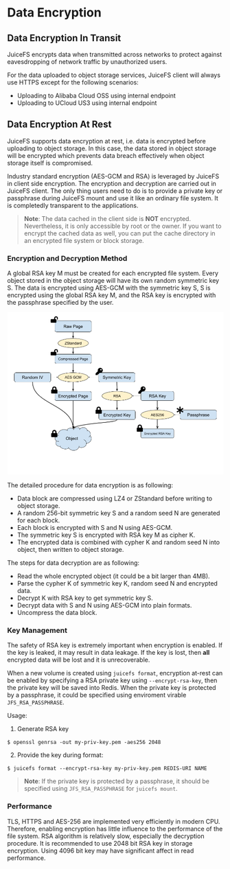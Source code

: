 # Data Encryption

## Data Encryption In Transit

JuiceFS encrypts data when transmitted across networks to protect against
eavesdropping of network traffic by unauthorized users.

For the data uploaded to object storage services, JuiceFS client will always
use HTTPS except for the following scenarios:

- Uploading to Alibaba Cloud OSS using internal endpoint
- Uploading to UCloud US3 using internal endpoint


## Data Encryption At Rest

JuiceFS supports data encryption at rest, i.e. data is encrypted before
uploading to object storage. In this case, the data stored in object storage
will be encrypted which prevents data breach effectively when object storage
itself is compromised.

Industry standard encryption (AES-GCM and RSA) is leveraged by JuiceFS in
client side encryption. The encryption and decryption are carried out in
JuiceFS client. The only thing users need to do is to provide a private key or
passphrase during JuiceFS mount and use it like an ordinary file system. It is
completedly transparent to the applications.

> **Note**: The data cached in the client side is **NOT** encrypted. Nevertheless, it is only accessible by root or the owner. If you want to encrypt the cached data as well, you can put the cache directory in an encrypted file system or block storage.


### Encryption and Decryption Method

A global RSA key M must be created for each encrypted file system.
Every object stored in the object storage will have its own random symmetric
key S. The data is encrypted using AES-GCM with the symmetric key S, S is
encrypted using the global RSA key M, and the RSA key is encrypted with the
passphrase specified by the user.

![Encryption At-rest](../images/encryption.png)

The detailed procedure for data encryption is as following:

- Data block are compressed using LZ4 or ZStandard before writing to object storage.
- A random 256-bit symmetric key S and a random seed N are generated for each block.
- Each block is encrypted with S and N using AES-GCM.
- The symmetric key S is encrypted with RSA key M as cipher K.
- The encrypted data is combined with cypher K and random seed N into object, then written to object storage.

The steps for data decryption are as following:

- Read the whole encrypted object (it could be a bit larger than 4MB).
- Parse the cypher K of symmetric key K, random seed N and encrypted data.
- Decrypt K with RSA key to get symmetric key S.
- Decrypt data with S and N using AES-GCM into plain formats.
- Uncompress the data block.


### Key Management

The safety of RSA key is extremely important when encryption is enabled. If
the key is leaked, it may result in data leakage. If the key is lost, then
**all** encrypted data will be lost and it is unrecoverable.

When a new volume is created using `juicefs format`, encryption at-rest can be
enabled by specifying a RSA private key using `--encrypt-rsa-key`, then the
private key will be saved into Redis. When the private key is protected by a
passphrase, it could be specified using enviroment virable `JFS_RSA_PASSPHRASE`.

Usage:

1. Generate RSA key

```shell
$ openssl genrsa -out my-priv-key.pem -aes256 2048
```

2. Provide the key during format:

```shell
$ juicefs format --encrypt-rsa-key my-priv-key.pem REDIS-URI NAME
```

> **Note**: If the private key is protected by a passphrase, it should be specified using `JFS_RSA_PASSPHRASE` for `juicefs mount`.


### Performance

TLS, HTTPS and AES-256 are implemented very efficiently in modern
CPU. Therefore, enabling encryption has little influence to the performance of
the file system. RSA algorithm is relatively slow, especially the decryption
procedure. It is recommended to use 2048 bit RSA key in storage encryption.
Using 4096 bit key may have significant affect in read performance.

